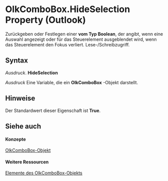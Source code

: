 
# OlkComboBox.HideSelection Property (Outlook)

Zurückgeben oder Festlegen einer  **vom Typ Boolean**, der angibt, wenn eine Auswahl angezeigt oder für das Steuerelement ausgeblendet wird, wenn das Steuerelement den Fokus verliert. Lese-/Schreibzugriff.


## Syntax

 _Ausdruck_. **HideSelection**

 _Ausdruck_ Eine Variable, die ein **OlkComboBox** -Objekt darstellt.


## Hinweise

Der Standardwert dieser Eigenschaft ist  **True**.


## Siehe auch


#### Konzepte


[OlkComboBox-Objekt](8d5e2f25-2962-af28-2523-b7b82473ea0a.md)
#### Weitere Ressourcen


[Elemente des OlkComboBox-Objekts](http://msdn.microsoft.com/library/618de9e2-f5b9-40d9-239e-95aeb9dce092%28Office.15%29.aspx)